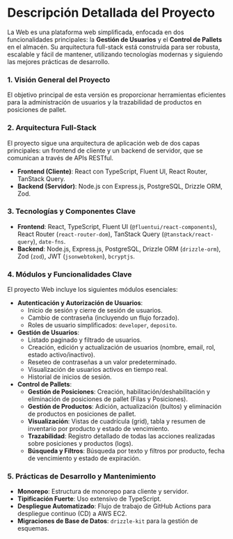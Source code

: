 # Descripción Detallada del Proyecto

La Web es una plataforma web simplificada, enfocada en dos funcionalidades principales: la **Gestión de Usuarios** y el **Control de Pallets** en el almacén. Su arquitectura full-stack está construida para ser robusta, escalable y fácil de mantener, utilizando tecnologías modernas y siguiendo las mejores prácticas de desarrollo.

### 1. Visión General del Proyecto

El objetivo principal de esta versión es proporcionar herramientas eficientes para la administración de usuarios y la trazabilidad de productos en posiciones de pallet.

### 2. Arquitectura Full-Stack

El proyecto sigue una arquitectura de aplicación web de dos capas principales: un frontend de cliente y un backend de servidor, que se comunican a través de APIs RESTful.

- **Frontend (Cliente)**: React con TypeScript, Fluent UI, React Router, TanStack Query.
- **Backend (Servidor)**: Node.js con Express.js, PostgreSQL, Drizzle ORM, Zod.

### 3. Tecnologías y Componentes Clave

- **Frontend**: React, TypeScript, Fluent UI (`@fluentui/react-components`), React Router (`react-router-dom`), TanStack Query (`@tanstack/react-query`), `date-fns`.
- **Backend**: Node.js, Express.js, PostgreSQL, Drizzle ORM (`drizzle-orm`), Zod (`zod`), JWT (`jsonwebtoken`), `bcryptjs`.

### 4. Módulos y Funcionalidades Clave

El proyecto Web incluye los siguientes módulos esenciales:

- **Autenticación y Autorización de Usuarios**:
  - Inicio de sesión y cierre de sesión de usuarios.
  - Cambio de contraseña (incluyendo un flujo forzado).
  - Roles de usuario simplificados: `developer`, `deposito`.
- **Gestión de Usuarios**:
  - Listado paginado y filtrado de usuarios.
  - Creación, edición y actualización de usuarios (nombre, email, rol, estado activo/inactivo).
  - Reseteo de contraseñas a un valor predeterminado.
  - Visualización de usuarios activos en tiempo real.
  - Historial de inicios de sesión.
- **Control de Pallets**:
  - **Gestión de Posiciones**: Creación, habilitación/deshabilitación y eliminación de posiciones de pallet (Filas y Posiciones).
  - **Gestión de Productos**: Adición, actualización (bultos) y eliminación de productos en posiciones de pallet.
  - **Visualización**: Vistas de cuadrícula (grid), tabla y resumen de inventario por producto y estado de vencimiento.
  - **Trazabilidad**: Registro detallado de todas las acciones realizadas sobre posiciones y productos (logs).
  - **Búsqueda y Filtros**: Búsqueda por texto y filtros por producto, fecha de vencimiento y estado de expiración.

### 5. Prácticas de Desarrollo y Mantenimiento

- **Monorepo**: Estructura de monorepo para cliente y servidor.
- **Tipificación Fuerte**: Uso extensivo de TypeScript.
- **Despliegue Automatizado**: Flujo de trabajo de GitHub Actions para despliegue continuo (CD) a AWS EC2.
- **Migraciones de Base de Datos**: `drizzle-kit` para la gestión de esquemas.
